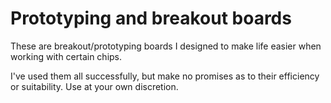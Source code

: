 # Prototyping and breakout boards

These are breakout/prototyping boards I designed to make life easier when working with certain chips.

I've used them all successfully, but make no promises as to their efficiency or suitability. Use at your own discretion.
